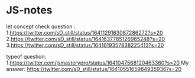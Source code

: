 # JS-notes

let concept check question : 
1.https://twitter.com/sD_still/status/1641129163087286272?s=20
2.https://twitter.com/sD_still/status/1641637785126965248?s=20
3.https://twitter.com/sD_still/status/1641619357838225413?s=20

typeof question: 
1.https://twitter.com/jsmasterypro/status/1641047568120463360?s=20 
  My answer: https://twitter.com/sD_still/status/1641055165984935936?s=20
